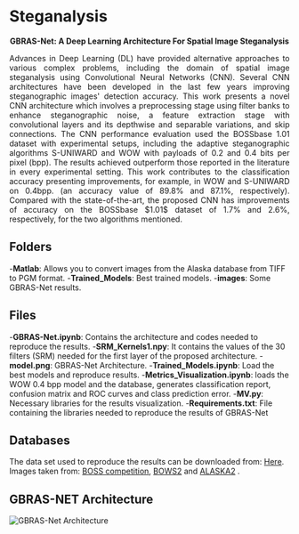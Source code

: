 # Steganalysis


<p align="center"><strong>GBRAS-Net: A Deep Learning Architecture For Spatial Image Steganalysis</strong></p>


<p align="justify">Advances in Deep Learning (DL) have provided alternative approaches to various complex problems, including the domain of spatial image steganalysis using Convolutional Neural Networks (CNN). Several CNN architectures have been developed in the last few years improving steganographic images' detection accuracy. This work presents a novel CNN architecture which involves a preprocessing stage using filter banks to enhance steganographic noise, a feature extraction stage with convolutional layers and its depthwise and separable variations, and skip connections. The CNN performance evaluation used the BOSSbase 1.01 dataset with experimental setups, including the adaptive steganographic algorithms S-UNIWARD and WOW with payloads of 0.2 and 0.4 bits per pixel (bpp). The results achieved outperform those reported in the literature in every experimental setting. This work contributes to the classification accuracy presenting improvements, for example, in WOW and S-UNIWARD on 0.4bpp. (an accuracy value of 89.8% and 87.1%, respectively). Compared with the state-of-the-art, the proposed CNN has improvements of accuracy on the BOSSbase $1.01$ dataset of 1.7%  and 2.6%, respectively, for the two algorithms mentioned.</p>

## Folders

  -**Matlab**: Allows you to convert images from the Alaska database from TIFF to PGM format.
  -**Trained_Models**: Best trained models.
  -**images**: Some GBRAS-Net results.

## Files

  -**GBRAS-Net.ipynb**: Contains the architecture and codes needed to reproduce the results.
  -**SRM_Kernels1.npy**: It contains the values of the 30 filters (SRM) needed for the first layer of the proposed architecture.
  -**model.png**: GBRAS-Net Architecture.
  -**Trained_Models.ipynb**: Load the best models and reproduce results.
  -**Metrics_Visualization.ipynb**: loads the WOW 0.4 bpp model and the database, generates classification report, confusion matrix and ROC curves and class prediction error.
  -**MV.py**: Necessary libraries for the results visualization.
  -**Requirements.txt**: File containing the libraries needed to reproduce the results of GBRAS-Net

## Databases

The data set used to reproduce the results can be downloaded from: <a href="https://drive.google.com/drive/folders/1G5vdhW11_qKfVC6W8_pfJpstVkXUk1QQ?usp=sharing">Here</a>. Images taken from: <a href="http://agents.fel.cvut.cz/boss/index.php?mode=VIEW&tmpl=materials">BOSS competition</a>, <a href="http://bows2.ec-lille.fr/index.php?mode=VIEW&tmpl=index1">BOWS2</a> and <a href="https://alaska.utt.fr/">ALASKA2</a> .

## GBRAS-NET Architecture
![GBRAS-Net Architecture](https://github.com/BioAITeam/Steganalysis/blob/main/model.png?raw=true "GBRAS-Net Architecture")
